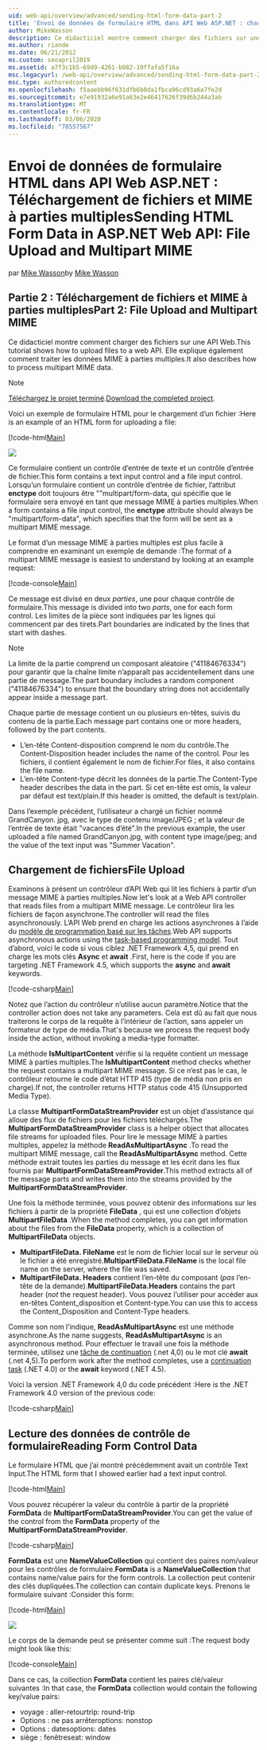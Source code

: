 ```yaml
---
uid: web-api/overview/advanced/sending-html-form-data-part-2
title: 'Envoi de données de formulaire HTML dans API Web ASP.NET : chargement de fichier et multipart MIME-ASP.NET 4. x'
author: MikeWasson
description: Ce didacticiel montre comment charger des fichiers sur une API Web. Elle explique également comment traiter les données MIME à parties multiples.
ms.author: riande
ms.date: 06/21/2012
ms.custom: seoapril2019
ms.assetid: a7f3c1b5-69d9-4261-b082-19ffafa5f16a
msc.legacyurl: /web-api/overview/advanced/sending-html-form-data-part-2
msc.type: authoredcontent
ms.openlocfilehash: f5aaebb96f631dfb6b0da1fbca96cd93a6a7fe2d
ms.sourcegitcommit: e7e91932a6e91a63e2e46417626f39d6b244a3ab
ms.translationtype: MT
ms.contentlocale: fr-FR
ms.lasthandoff: 03/06/2020
ms.locfileid: "78557567"
---
```

# <a name="sending-html-form-data-in-aspnet-web-api-file-upload-and-multipart-mime"></a><span data-ttu-id="74fd6-104">Envoi de données de formulaire HTML dans API Web ASP.NET : Téléchargement de fichiers et MIME à parties multiples</span><span class="sxs-lookup"><span data-stu-id="74fd6-104">Sending HTML Form Data in ASP.NET Web API: File Upload and Multipart MIME</span></span>

<span data-ttu-id="74fd6-105">par [Mike Wasson](https://github.com/MikeWasson)</span><span class="sxs-lookup"><span data-stu-id="74fd6-105">by [Mike Wasson](https://github.com/MikeWasson)</span></span>

## <a name="part-2-file-upload-and-multipart-mime"></a><span data-ttu-id="74fd6-106">Partie 2 : Téléchargement de fichiers et MIME à parties multiples</span><span class="sxs-lookup"><span data-stu-id="74fd6-106">Part 2: File Upload and Multipart MIME</span></span>

<span data-ttu-id="74fd6-107">Ce didacticiel montre comment charger des fichiers sur une API Web.</span><span class="sxs-lookup"><span data-stu-id="74fd6-107">This tutorial shows how to upload files to a web API.</span></span> <span data-ttu-id="74fd6-108">Elle explique également comment traiter les données MIME à parties multiples.</span><span class="sxs-lookup"><span data-stu-id="74fd6-108">It also describes how to process multipart MIME data.</span></span>

> [!NOTE]
> <span data-ttu-id="74fd6-109">[Téléchargez le projet terminé](https://code.msdn.microsoft.com/ASPNET-Web-API-File-Upload-a8c0fb0d).</span><span class="sxs-lookup"><span data-stu-id="74fd6-109">[Download the completed project](https://code.msdn.microsoft.com/ASPNET-Web-API-File-Upload-a8c0fb0d).</span></span>

<span data-ttu-id="74fd6-110">Voici un exemple de formulaire HTML pour le chargement d’un fichier :</span><span class="sxs-lookup"><span data-stu-id="74fd6-110">Here is an example of an HTML form for uploading a file:</span></span>

[!code-html[Main](sending-html-form-data-part-2/samples/sample1.html)]

![](sending-html-form-data-part-2/_static/image1.png)

<span data-ttu-id="74fd6-111">Ce formulaire contient un contrôle d’entrée de texte et un contrôle d’entrée de fichier.</span><span class="sxs-lookup"><span data-stu-id="74fd6-111">This form contains a text input control and a file input control.</span></span> <span data-ttu-id="74fd6-112">Lorsqu’un formulaire contient un contrôle d’entrée de fichier, l’attribut **enctype** doit toujours être &quot;&quot;multipart/form-data, qui spécifie que le formulaire sera envoyé en tant que message MIME à parties multiples.</span><span class="sxs-lookup"><span data-stu-id="74fd6-112">When a form contains a file input control, the **enctype** attribute should always be &quot;multipart/form-data&quot;, which specifies that the form will be sent as a multipart MIME message.</span></span>

<span data-ttu-id="74fd6-113">Le format d’un message MIME à parties multiples est plus facile à comprendre en examinant un exemple de demande :</span><span class="sxs-lookup"><span data-stu-id="74fd6-113">The format of a multipart MIME message is easiest to understand by looking at an example request:</span></span>

[!code-console[Main](sending-html-form-data-part-2/samples/sample2.cmd)]

<span data-ttu-id="74fd6-114">Ce message est divisé en deux *parties*, une pour chaque contrôle de formulaire.</span><span class="sxs-lookup"><span data-stu-id="74fd6-114">This message is divided into two *parts*, one for each form control.</span></span> <span data-ttu-id="74fd6-115">Les limites de la pièce sont indiquées par les lignes qui commencent par des tirets.</span><span class="sxs-lookup"><span data-stu-id="74fd6-115">Part boundaries are indicated by the lines that start with dashes.</span></span>

> [!NOTE]
> <span data-ttu-id="74fd6-116">La limite de la partie comprend un composant aléatoire (&quot;41184676334&quot;) pour garantir que la chaîne limite n’apparaît pas accidentellement dans une partie de message.</span><span class="sxs-lookup"><span data-stu-id="74fd6-116">The part boundary includes a random component (&quot;41184676334&quot;) to ensure that the boundary string does not accidentally appear inside a message part.</span></span>

<span data-ttu-id="74fd6-117">Chaque partie de message contient un ou plusieurs en-têtes, suivis du contenu de la partie.</span><span class="sxs-lookup"><span data-stu-id="74fd6-117">Each message part contains one or more headers, followed by the part contents.</span></span>

- <span data-ttu-id="74fd6-118">L’en-tête Content-disposition comprend le nom du contrôle.</span><span class="sxs-lookup"><span data-stu-id="74fd6-118">The Content-Disposition header includes the name of the control.</span></span> <span data-ttu-id="74fd6-119">Pour les fichiers, il contient également le nom de fichier.</span><span class="sxs-lookup"><span data-stu-id="74fd6-119">For files, it also contains the file name.</span></span>
- <span data-ttu-id="74fd6-120">L’en-tête Content-type décrit les données de la partie.</span><span class="sxs-lookup"><span data-stu-id="74fd6-120">The Content-Type header describes the data in the part.</span></span> <span data-ttu-id="74fd6-121">Si cet en-tête est omis, la valeur par défaut est text/plain.</span><span class="sxs-lookup"><span data-stu-id="74fd6-121">If this header is omitted, the default is text/plain.</span></span>

<span data-ttu-id="74fd6-122">Dans l’exemple précédent, l’utilisateur a chargé un fichier nommé GrandCanyon. jpg, avec le type de contenu image/JPEG ; et la valeur de l’entrée de texte était &quot;vacances d’été&quot;.</span><span class="sxs-lookup"><span data-stu-id="74fd6-122">In the previous example, the user uploaded a file named GrandCanyon.jpg, with content type image/jpeg; and the value of the text input was &quot;Summer Vacation&quot;.</span></span>

## <a name="file-upload"></a><span data-ttu-id="74fd6-123">Chargement de fichiers</span><span class="sxs-lookup"><span data-stu-id="74fd6-123">File Upload</span></span>

<span data-ttu-id="74fd6-124">Examinons à présent un contrôleur d’API Web qui lit les fichiers à partir d’un message MIME à parties multiples.</span><span class="sxs-lookup"><span data-stu-id="74fd6-124">Now let's look at a Web API controller that reads files from a multipart MIME message.</span></span> <span data-ttu-id="74fd6-125">Le contrôleur lira les fichiers de façon asynchrone.</span><span class="sxs-lookup"><span data-stu-id="74fd6-125">The controller will read the files asynchronously.</span></span> <span data-ttu-id="74fd6-126">L’API Web prend en charge les actions asynchrones à l’aide du [modèle de programmation basé sur les tâches](https://msdn.microsoft.com/library/dd460693.aspx).</span><span class="sxs-lookup"><span data-stu-id="74fd6-126">Web API supports asynchronous actions using the [task-based programming model](https://msdn.microsoft.com/library/dd460693.aspx).</span></span> <span data-ttu-id="74fd6-127">Tout d’abord, voici le code si vous ciblez .NET Framework 4,5, qui prend en charge les mots clés **Async** et **await** .</span><span class="sxs-lookup"><span data-stu-id="74fd6-127">First, here is the code if you are targeting .NET Framework 4.5, which supports the **async** and **await** keywords.</span></span>

[!code-csharp[Main](sending-html-form-data-part-2/samples/sample3.cs)]

<span data-ttu-id="74fd6-128">Notez que l’action du contrôleur n’utilise aucun paramètre.</span><span class="sxs-lookup"><span data-stu-id="74fd6-128">Notice that the controller action does not take any parameters.</span></span> <span data-ttu-id="74fd6-129">Cela est dû au fait que nous traiterons le corps de la requête à l’intérieur de l’action, sans appeler un formateur de type de média.</span><span class="sxs-lookup"><span data-stu-id="74fd6-129">That's because we process the request body inside the action, without invoking a media-type formatter.</span></span>

<span data-ttu-id="74fd6-130">La méthode **IsMultipartContent** vérifie si la requête contient un message MIME à parties multiples.</span><span class="sxs-lookup"><span data-stu-id="74fd6-130">The **IsMultipartContent** method checks whether the request contains a multipart MIME message.</span></span> <span data-ttu-id="74fd6-131">Si ce n’est pas le cas, le contrôleur retourne le code d’état HTTP 415 (type de média non pris en charge).</span><span class="sxs-lookup"><span data-stu-id="74fd6-131">If not, the controller returns HTTP status code 415 (Unsupported Media Type).</span></span>

<span data-ttu-id="74fd6-132">La classe **MultipartFormDataStreamProvider** est un objet d’assistance qui alloue des flux de fichiers pour les fichiers téléchargés.</span><span class="sxs-lookup"><span data-stu-id="74fd6-132">The **MultipartFormDataStreamProvider** class is a helper object that allocates file streams for uploaded files.</span></span> <span data-ttu-id="74fd6-133">Pour lire le message MIME à parties multiples, appelez la méthode **ReadAsMultipartAsync** .</span><span class="sxs-lookup"><span data-stu-id="74fd6-133">To read the multipart MIME message, call the **ReadAsMultipartAsync** method.</span></span> <span data-ttu-id="74fd6-134">Cette méthode extrait toutes les parties du message et les écrit dans les flux fournis par **MultipartFormDataStreamProvider**.</span><span class="sxs-lookup"><span data-stu-id="74fd6-134">This method extracts all of the message parts and writes them into the streams provided by the **MultipartFormDataStreamProvider**.</span></span>

<span data-ttu-id="74fd6-135">Une fois la méthode terminée, vous pouvez obtenir des informations sur les fichiers à partir de la propriété **FileData** , qui est une collection d’objets **MultipartFileData** .</span><span class="sxs-lookup"><span data-stu-id="74fd6-135">When the method completes, you can get information about the files from the **FileData** property, which is a collection of **MultipartFileData** objects.</span></span>

- <span data-ttu-id="74fd6-136">**MultipartFileData. FileName** est le nom de fichier local sur le serveur où le fichier a été enregistré.</span><span class="sxs-lookup"><span data-stu-id="74fd6-136">**MultipartFileData.FileName** is the local file name on the server, where the file was saved.</span></span>
- <span data-ttu-id="74fd6-137">**MultipartFileData. Headers** contient l’en-tête du composant (*pas* l’en-tête de la demande).</span><span class="sxs-lookup"><span data-stu-id="74fd6-137">**MultipartFileData.Headers** contains the part header (*not* the request header).</span></span> <span data-ttu-id="74fd6-138">Vous pouvez l’utiliser pour accéder aux en-têtes Content\_disposition et Content-type.</span><span class="sxs-lookup"><span data-stu-id="74fd6-138">You can use this to access the Content\_Disposition and Content-Type headers.</span></span>

<span data-ttu-id="74fd6-139">Comme son nom l’indique, **ReadAsMultipartAsync** est une méthode asynchrone.</span><span class="sxs-lookup"><span data-stu-id="74fd6-139">As the name suggests, **ReadAsMultipartAsync** is an asynchronous method.</span></span> <span data-ttu-id="74fd6-140">Pour effectuer le travail une fois la méthode terminée, utilisez une [tâche de continuation](https://msdn.microsoft.com/library/ee372288.aspx) (.net 4,0) ou le mot clé **await** (.net 4,5).</span><span class="sxs-lookup"><span data-stu-id="74fd6-140">To perform work after the method completes, use a [continuation task](https://msdn.microsoft.com/library/ee372288.aspx) (.NET 4.0) or the **await** keyword (.NET 4.5).</span></span>

<span data-ttu-id="74fd6-141">Voici la version .NET Framework 4,0 du code précédent :</span><span class="sxs-lookup"><span data-stu-id="74fd6-141">Here is the .NET Framework 4.0 version of the previous code:</span></span>

[!code-csharp[Main](sending-html-form-data-part-2/samples/sample4.cs)]

## <a name="reading-form-control-data"></a><span data-ttu-id="74fd6-142">Lecture des données de contrôle de formulaire</span><span class="sxs-lookup"><span data-stu-id="74fd6-142">Reading Form Control Data</span></span>

<span data-ttu-id="74fd6-143">Le formulaire HTML que j’ai montré précédemment avait un contrôle Text Input.</span><span class="sxs-lookup"><span data-stu-id="74fd6-143">The HTML form that I showed earlier had a text input control.</span></span>

[!code-html[Main](sending-html-form-data-part-2/samples/sample5.html)]

<span data-ttu-id="74fd6-144">Vous pouvez récupérer la valeur du contrôle à partir de la propriété **FormData** de **MultipartFormDataStreamProvider**.</span><span class="sxs-lookup"><span data-stu-id="74fd6-144">You can get the value of the control from the **FormData** property of the **MultipartFormDataStreamProvider**.</span></span>

[!code-csharp[Main](sending-html-form-data-part-2/samples/sample6.cs?highlight=15)]

<span data-ttu-id="74fd6-145">**FormData** est une **NameValueCollection** qui contient des paires nom/valeur pour les contrôles de formulaire.</span><span class="sxs-lookup"><span data-stu-id="74fd6-145">**FormData** is a **NameValueCollection** that contains name/value pairs for the form controls.</span></span> <span data-ttu-id="74fd6-146">La collection peut contenir des clés dupliquées.</span><span class="sxs-lookup"><span data-stu-id="74fd6-146">The collection can contain duplicate keys.</span></span> <span data-ttu-id="74fd6-147">Prenons le formulaire suivant :</span><span class="sxs-lookup"><span data-stu-id="74fd6-147">Consider this form:</span></span>

[!code-html[Main](sending-html-form-data-part-2/samples/sample7.html)]

![](sending-html-form-data-part-2/_static/image2.png)

<span data-ttu-id="74fd6-148">Le corps de la demande peut se présenter comme suit :</span><span class="sxs-lookup"><span data-stu-id="74fd6-148">The request body might look like this:</span></span>

[!code-console[Main](sending-html-form-data-part-2/samples/sample8.cmd)]

<span data-ttu-id="74fd6-149">Dans ce cas, la collection **FormData** contient les paires clé/valeur suivantes :</span><span class="sxs-lookup"><span data-stu-id="74fd6-149">In that case, the **FormData** collection would contain the following key/value pairs:</span></span>

- <span data-ttu-id="74fd6-150">voyage : aller-retour</span><span class="sxs-lookup"><span data-stu-id="74fd6-150">trip: round-trip</span></span>
- <span data-ttu-id="74fd6-151">Options : ne pas arrêter</span><span class="sxs-lookup"><span data-stu-id="74fd6-151">options: nonstop</span></span>
- <span data-ttu-id="74fd6-152">Options : dates</span><span class="sxs-lookup"><span data-stu-id="74fd6-152">options: dates</span></span>
- <span data-ttu-id="74fd6-153">siège : fenêtre</span><span class="sxs-lookup"><span data-stu-id="74fd6-153">seat: window</span></span>
